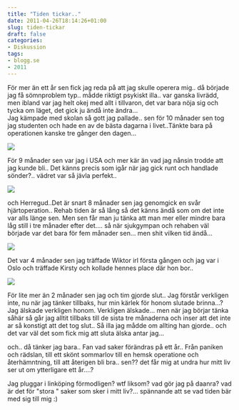 ```yaml
---
title: "Tiden tickar.."
date: 2011-04-26T18:14:26+01:00
slug: tiden-tickar
draft: false
categories:
- Diskussion
tags:
- blogg.se
- 2011
---
```

För mer än ett år sen fick jag reda på att jag skulle operera mig.. då började jag få sömnproblem typ.. mådde riktigt psykiskt illa.. var ganska livrädd, men ibland var jag helt okej med allt i tillvaron, det var bara nöja sig och tycka om läget, det gick ju ändå inte ändra...  
Jag kämpade med skolan så gott jag pallade.. sen för 10 månader sen tog jag studenten och hade en av de bästa dagarna i livet..Tänkte bara på operationen kanske tre gånger den dagen...  
  
![](/assets/images/blogg.se/31886_1503853997979_1283113409_1367236_5297710_n_145057448.jpg)  
  
För 9 månader sen var jag i USA och mer kär än vad jag nånsin trodde att jag kunde bli.. Det känns precis som igår när jag gick runt och handlade sönder?.. vädret var så jävla perfekt..  
  
![](/assets/images/blogg.se/dsc08137_145059485.jpg)  
  
och Herregud..Det är snart 8 månader sen jag genomgick en svår hjärtoperation.. Rehab tiden är så lång så det känns ändå som om det inte var alls länge sen. Men sen får man ju tänka att man mer eller mindre bara låg still i tre månader efter det.... så när sjukgympan och rehaben väl började var det bara för fem månader sen... men shit vilken tid ändå...  
  
![](/assets/images/blogg.se/dsc08993_145055689.jpg)  
  
Det var 4 månader sen jag träffade Wiktor irl första gången och jag var i Oslo och träffade Kirsty och kollade hennes place där hon bor..  
  
![](/assets/images/blogg.se/dsc00199_145056797.jpg)  
  
För lite mer än 2 månader sen jag och tim gjorde slut.. Jag förstår verkligen inte, nu när jag tänker tillbaks, hur min kärlek för honom slutade brinna...? Jag älskade verkligen honom. Verkligen älskade... men när jag börjar tänka såhär så går jag alltit tillbaks till de sista tre månaderna och inser att det inte ar så konstigt att det tog slut.. Så illa jag mådde om allting han gjorde.. och det var väl det som fick mig att sluta älska antar jag...  
  
  
och.. då tänker jag bara.. Fan vad saker förändras på ett år.. Från paniken och rädslan, till ett skönt sommarlov till en hemsk operatione och återhämntning, till att återigen bli bra.. sen?? det får mig at undra hur mitt liv ser ut om ytterligare ett år....?  
  
Jag pluggar i linköping förmodligen? wtf liksom? vad gör jag på daanra? vad är det för "stora " saker som sker i mitt liv?... spännande att se vad tiden bär med sig till mig :)